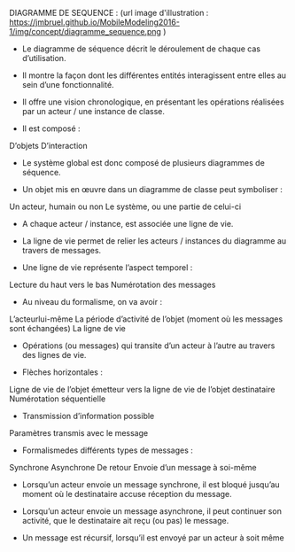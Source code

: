 DIAGRAMME DE SEQUENCE : (url image d'illustration : https://jmbruel.github.io/MobileModeling2016-1/img/concept/diagramme_sequence.png ) 

- Le diagramme de séquence décrit le déroulement de chaque cas d’utilisation.

- Il montre la façon dont les différentes entités interagissent entre elles au sein d’une fonctionnalité.

- Il offre une vision chronologique, en présentant les opérations réalisées par un acteur / une instance de classe.

- Il est composé : 

D’objets 
D’interaction

- Le système global est donc composé de plusieurs diagrammes de séquence.

- Un objet mis en œuvre dans un diagramme de classe peut symboliser :

Un acteur, humain ou non
Le système, ou une partie de celui-ci

- A chaque acteur / instance, est associée une ligne de vie.

- La ligne de vie permet de relier les acteurs / instances du diagramme au travers de messages.

- Une ligne de vie représente l’aspect temporel :

Lecture du haut vers le bas
Numérotation des messages

- Au niveau du formalisme, on va avoir :

L’acteurlui-même 
La période d’activité de l’objet (moment où les messages sont échangées) 
La ligne de vie

- Opérations (ou messages) qui transite d’un acteur à l’autre au travers des lignes de vie.

- Flèches horizontales :

Ligne de vie de l’objet émetteur vers la ligne de vie de l’objet destinataire
Numérotation séquentielle

- Transmission d’information possible

Paramètres transmis avec le message

- Formalismedes différents types de messages :

Synchrone
Asynchrone
De retour
Envoie d’un message à soi-même

- Lorsqu’un acteur envoie un message synchrone, il est bloqué jusqu’au moment où le destinataire accuse réception du message.

- Lorsqu’un acteur envoie un message asynchrone, il peut continuer son activité, que le destinataire ait reçu (ou pas) le message.

- Un message est récursif, lorsqu’il est envoyé par un acteur à soit même
